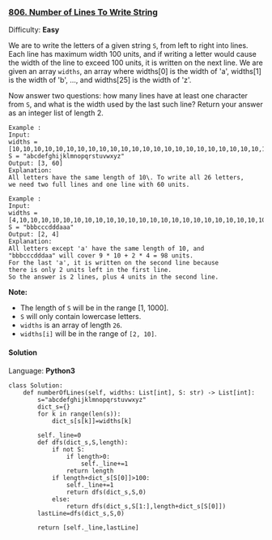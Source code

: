 ### [806\. Number of Lines To Write String](https://leetcode.com/problems/number-of-lines-to-write-string/)

Difficulty: **Easy**


We are to write the letters of a given string `S`, from left to right into lines. Each line has maximum width 100 units, and if writing a letter would cause the width of the line to exceed 100 units, it is written on the next line. We are given an array `widths`, an array where widths[0] is the width of 'a', widths[1] is the width of 'b', ..., and widths[25] is the width of 'z'.

Now answer two questions: how many lines have at least one character from `S`, and what is the width used by the last such line? Return your answer as an integer list of length 2.

```
Example :
Input: 
widths = [10,10,10,10,10,10,10,10,10,10,10,10,10,10,10,10,10,10,10,10,10,10,10,10,10,10]
S = "abcdefghijklmnopqrstuvwxyz"
Output: [3, 60]
Explanation: 
All letters have the same length of 10\. To write all 26 letters,
we need two full lines and one line with 60 units.
```

```
Example :
Input: 
widths = [4,10,10,10,10,10,10,10,10,10,10,10,10,10,10,10,10,10,10,10,10,10,10,10,10,10]
S = "bbbcccdddaaa"
Output: [2, 4]
Explanation: 
All letters except 'a' have the same length of 10, and 
"bbbcccdddaa" will cover 9 * 10 + 2 * 4 = 98 units.
For the last 'a', it is written on the second line because
there is only 2 units left in the first line.
So the answer is 2 lines, plus 4 units in the second line.
```

**Note:**

*   The length of `S` will be in the range [1, 1000].
*   `S` will only contain lowercase letters.
*   `widths` is an array of length `26`.
*   `widths[i]` will be in the range of `[2, 10]`.


#### Solution

Language: **Python3**

```python3
class Solution:
    def numberOfLines(self, widths: List[int], S: str) -> List[int]:
        s="abcdefghijklmnopqrstuvwxyz"
        dict_s={}
        for k in range(len(s)):
            dict_s[s[k]]=widths[k]
            
        self._line=0
        def dfs(dict_s,S,length):
            if not S:
                if length>0:
                    self._line+=1
                return length        
            if length+dict_s[S[0]]>100:
                self._line+=1
                return dfs(dict_s,S,0)
            else:
                return dfs(dict_s,S[1:],length+dict_s[S[0]])
        lastLine=dfs(dict_s,S,0)
        
        return [self._line,lastLine]
```